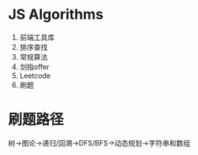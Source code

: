 # JS Algorithms   
1. 前端工具库  
2. 排序查找   
3. 常规算法  
4. 剑指offer  
5. Leetcode 
6. 刷题    
  
# 刷题路径
树->图论->递归/回溯->DFS/BFS->动态规划->字符串和数组